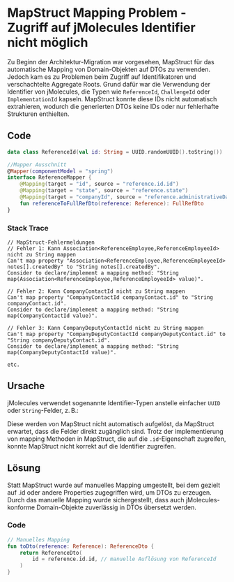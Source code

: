 # MapStruct Mapping Problem - Zugriff auf jMolecules Identifier nicht möglich

Zu Beginn der Architektur-Migration war vorgesehen, MapStruct für das automatische Mapping von Domain-Objekten auf DTOs zu verwenden. 
Jedoch kam es zu Problemen beim Zugriff auf Identifikatoren und verschachtelte Aggregate Roots. Grund dafür war die Verwendung 
der Identifier von jMolecules, die Typen wie `ReferenceId`, `ChallengeId` oder `ImplementationId` kapseln. 
MapStruct konnte diese IDs nicht automatisch extrahieren, wodurch die generierten DTOs keine IDs oder nur fehlerhafte Strukturen enthielten.

## Code
```kotlin
data class ReferenceId(val id: String = UUID.randomUUID().toString()) : Identifier

//Mapper Ausschnitt
@Mapper(componentModel = "spring")
interface ReferenceMapper {
    @Mapping(target = "id", source = "reference.id.id")
    @Mapping(target = "state", source = "reference.state")
    @Mapping(target = "companyId", source = "reference.administrativeData.company.id")
    fun referenceToFullRefDto(reference: Reference): FullRefDto
}
```

### Stack Trace
```javastacktrace
// MapStruct-Fehlermeldungen
// Fehler 1: Kann Association<ReferenceEmployee,ReferenceEmployeeId> nicht zu String mappen
Can't map property "Association<ReferenceEmployee,ReferenceEmployeeId> notes[].createdBy" to "String notes[].createdBy".
Consider to declare/implement a mapping method: "String map(Association<ReferenceEmployee,ReferenceEmployeeId> value)".

// Fehler 2: Kann CompanyContactId nicht zu String mappen
Can't map property "CompanyContactId companyContact.id" to "String companyContact.id".
Consider to declare/implement a mapping method: "String map(CompanyContactId value)".

// Fehler 3: Kann CompanyDeputyContactId nicht zu String mappen
Can't map property "CompanyDeputyContactId companyDeputyContact.id" to "String companyDeputyContact.id".
Consider to declare/implement a mapping method: "String map(CompanyDeputyContactId value)".

etc. 
```

## Ursache
jMolecules verwendet sogenannte Identifier-Typen anstelle einfacher `UUID` oder `String`-Felder, z. B.:

Diese werden von MapStruct nicht automatisch aufgelöst, da MapStruct erwartet, dass die Felder direkt zugänglich sind.
Trotz der implementierung von mapping Methoden in MapStruct, die auf die `.id`-Eigenschaft zugreifen,
konnte MapStruct nicht korrekt auf die Identifier zugreifen.

## Lösung

Statt MapStruct wurde auf manuelles Mapping umgestellt, bei dem gezielt auf .id oder andere Properties zugegriffen wird,
um DTOs zu erzeugen. Durch das manuelle Mapping wurde sichergestellt, dass auch jMolecules-konforme 
Domain-Objekte zuverlässig in DTOs übersetzt werden.

### Code
```kotlin
// Manuelles Mapping
fun toDto(reference: Reference): ReferenceDto {
    return ReferenceDto(
        id = reference.id.id, // manuelle Auflösung von ReferenceId
    )
}
```